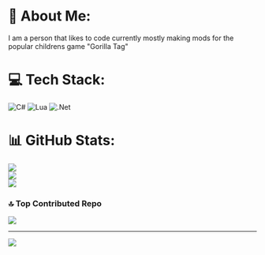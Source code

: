 # 💫 About Me:
I am a person that likes to code currently mostly making mods for the popular childrens game "Gorilla Tag"


# 💻 Tech Stack:
![C#](https://img.shields.io/badge/c%23-%23239120.svg?style=for-the-badge&logo=csharp&logoColor=white) ![Lua](https://img.shields.io/badge/lua-%232C2D72.svg?style=for-the-badge&logo=lua&logoColor=white) ![.Net](https://img.shields.io/badge/.NET-5C2D91?style=for-the-badge&logo=.net&logoColor=white)
# 📊 GitHub Stats:
![](https://github-readme-stats.vercel.app/api?username=HanSolo1OOOFalcon&theme=shades-of-purple&hide_border=false&include_all_commits=false&count_private=false)<br/>
![](https://nirzak-streak-stats.vercel.app/?user=HanSolo1OOOFalcon&theme=shades-of-purple&hide_border=false)<br/>
![](https://github-readme-stats.vercel.app/api/top-langs/?username=HanSolo1OOOFalcon&theme=shades-of-purple&hide_border=false&include_all_commits=false&count_private=false&layout=compact)

### 🔝 Top Contributed Repo
![](https://github-contributor-stats.vercel.app/api?username=HanSolo1OOOFalcon&limit=5&theme=dark&combine_all_yearly_contributions=true)

---
[![](https://visitcount.itsvg.in/api?id=HanSolo1OOOFalcon&icon=0&color=0)](https://visitcount.itsvg.in)

<!-- Proudly created with GPRM ( https://gprm.itsvg.in ) -->
